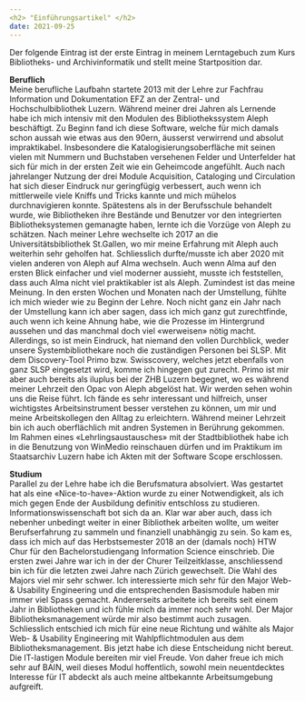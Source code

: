 ```yaml
---
<h2> "Einführungsartikel" </h2>
date: 2021-09-25
---
```


Der folgende Eintrag ist der erste Eintrag in meinem Lerntagebuch zum Kurs Bibliotheks- und Archivinformatik und stellt meine Startposition dar. 

**Beruflich** <br>
Meine berufliche Laufbahn startete 2013 mit der Lehre zur Fachfrau Information und Dokumentation EFZ an der Zentral- und Hochschulbibliothek Luzern. Während meiner drei Jahren als Lernende habe ich mich intensiv mit den Modulen des Bibliothekssystem Aleph beschäftigt. Zu Beginn fand ich diese Software, welche für mich damals schon aussah wie etwas aus den 90ern, äusserst verwirrend und absolut impraktikabel. Insbesondere die Katalogisierungsoberfläche mit seinen vielen mit Nummern und Buchstaben versehenen Felder und Unterfelder hat sich für mich in der ersten Zeit wie ein Geheimcode angefühlt. Auch nach jahrelanger Nutzung der drei Module Acquisition, Cataloging und Circulation hat sich dieser Eindruck nur geringfügig verbessert, auch wenn ich mittlerweile viele Kniffs und Tricks kannte und mich mühelos durchnavigieren konnte. Spätestens als in der Berufsschule behandelt wurde, wie Bibliotheken ihre Bestände und Benutzer vor den integrierten Bibliotheksystemen gemanagte haben, lernte ich die Vorzüge von Aleph zu schätzen. Nach meiner Lehre wechselte ich 2017 an die Universitätsbibliothek St.Gallen, wo mir meine Erfahrung mit Aleph auch weiterhin sehr geholfen hat. Schliesslich durfte/musste ich aber 2020 mit vielen anderen von Aleph auf Alma wechseln. Auch wenn Alma auf den ersten Blick einfacher und viel moderner aussieht, musste ich feststellen, dass auch Alma nicht viel praktikabler ist als Aleph. Zumindest ist das meine Meinung. In den ersten Wochen und Monaten nach der Umstellung, fühlte ich mich wieder wie zu Beginn der Lehre. Noch nicht ganz ein Jahr nach der Umstellung kann ich aber sagen, dass ich mich ganz gut zurechtfinde, auch wenn ich keine Ahnung habe, wie die Prozesse im Hintergrund aussehen und das manchmal doch viel «werweisen» nötig macht. Allerdings, so ist mein Eindruck, hat niemand den vollen Durchblick, weder unsere Systembibliothekare noch die zuständigen Personen bei SLSP. Mit dem Discovery-Tool Primo bzw. Swisscovery, welches jetzt ebenfalls von ganz SLSP eingesetzt wird, komme ich hingegen gut zurecht. Primo ist mir aber auch bereits als iluplus bei der ZHB Luzern begegnet, wo es während meiner Lehrzeit den Opac von Aleph abgelöst hat. Wir werden sehen wohin uns die Reise führt. Ich fände es sehr interessant und hilfreich, unser wichtigstes Arbeitsinstrument besser verstehen zu können, um mir und meine Arbeitskollegen den Alltag zu erleichtern. 
Während meiner Lehrzeit bin ich auch oberflächlich mit andren Systemen in Berührung gekommen. Im Rahmen eines «Lehrlingsaustausches» mit der Stadtbibliothek habe ich in die Benutzung von WinMedio reinschauen dürfen und im Praktikum im Staatsarchiv Luzern habe ich Akten mit der Software Scope erschlossen. 

**Studium** <br>
Parallel zu der Lehre habe ich die Berufsmatura absolviert. Was gestartet hat als eine «Nice-to-have»-Aktion wurde zu einer Notwendigkeit, als ich mich gegen Ende der Ausbildung definitiv entschloss zu studieren. Informationswissenschaft bot sich da an. Klar war aber auch, dass ich nebenher unbedingt weiter in einer Bibliothek arbeiten wollte, um weiter Berufserfahrung zu sammeln und finanziell unabhängig zu sein. So kam es, dass ich mich auf das Herbstsemester 2018 an der (damals noch) HTW Chur für den Bachelorstudiengang Information Science einschrieb. Die ersten zwei Jahre war ich in der der Churer Teilzeitklasse, anschliessend bin ich für die letzten zwei Jahre nach Zürich gewechselt. Die Wahl des Majors viel mir sehr schwer. Ich interessierte mich sehr für den Major Web- & Usability Engineering und die entsprechenden Basismodule haben mir immer viel Spass gemacht. Andererseits arbeitete ich bereits seit einem Jahr in Bibliotheken und ich fühle mich da immer noch sehr wohl. Der Major Bibliotheksmanagement würde mir also bestimmt auch zusagen. Schliesslich entschied ich mich für eine neue Richtung und wählte als Major Web- & Usability Engineering mit Wahlpflichtmodulen aus dem Bibliotheksmanagement. Bis jetzt habe ich diese Entscheidung nicht bereut. Die IT-lastigen Module bereiten mir viel Freude. Von daher freue ich mich sehr auf BAIN, weil dieses Modul hoffentlich, sowohl mein neuentdecktes Interesse für IT abdeckt als auch meine altbekannte Arbeitsumgebung aufgreift. 

